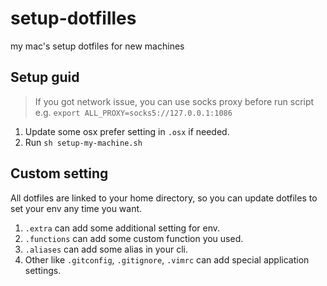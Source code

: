 # setup-dotfilles
my mac's setup dotfiles for new machines

## Setup guid

> If you got network issue, you can use socks proxy before run script e.g. `export ALL_PROXY=socks5://127.0.0.1:1086`

1. Update some osx prefer setting in `.osx` if needed.
2. Run `sh setup-my-machine.sh`

## Custom setting

All dotfiles are linked to your home directory, so you can update dotfiles to set your env any time you want.

1. `.extra` can add some additional setting for env.
2. `.functions` can add some custom function you used.
3. `.aliases` can add some alias in your cli.
4. Other like `.gitconfig`, `.gitignore`, `.vimrc` can add special application settings.
